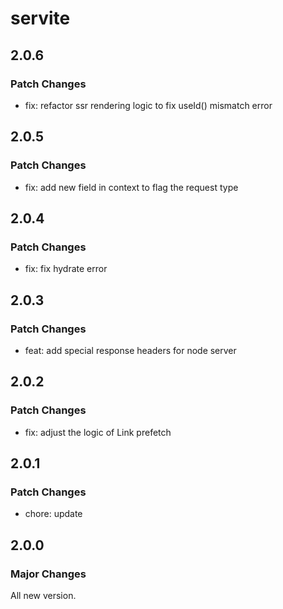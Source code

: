 # servite

## 2.0.6

### Patch Changes

- fix: refactor ssr rendering logic to fix useId() mismatch error

## 2.0.5

### Patch Changes

- fix: add new field in context to flag the request type

## 2.0.4

### Patch Changes

- fix: fix hydrate error

## 2.0.3

### Patch Changes

- feat: add special response headers for node server

## 2.0.2

### Patch Changes

- fix: adjust the logic of Link prefetch

## 2.0.1

### Patch Changes

- chore: update

## 2.0.0

### Major Changes

All new version.
